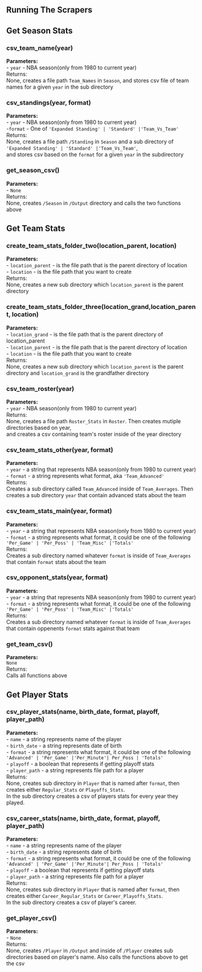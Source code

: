 ## Running The Scrapers

## Get Season Stats
### csv_team_name(year)
<strong>Parameters:</strong><br>
    - `year` - NBA season(only from 1980 to current year)<br>
</strong>Returns:</strong><br>
None, creates a file path `Team_Names` in `Season`, and stores csv file of team names for a given `year` in the sub directory<br>

### csv_standings(year, format)
<strong>Parameters:</strong><br>
    - `year`  - NBA season(only from 1980 to current year)<br>
    -`format` - One of `'Expanded Standing' | 'Standard' |'Team_Vs_Team'`<br>
</strong>Returns:</strong><br>
None, creates a file path `/Standing` in `Season` and a sub directory of `'Expanded Standing' | 'Standard' |'Team_Vs_Team'`,<br>
and stores csv based on the `format` for a given `year` in the subdirectory<br>

### get_season_csv()
<strong>Parameters:</strong><br>
    - `None`<br>
</strong>Returns:</strong><br>
None, creates `/Season` in `/Output` directory and calls the two functions above<br>

## Get Team Stats
### create_team_stats_folder_two(location_parent, location)
<strong>Parameters:</strong><br>
    - `location_parent` - is the file path that is the parent directory of location<br>
    - `location`        - is the file path that you want to create<br>
</strong>Returns:</strong><br>
None, creates a new sub directory which `location_parent` is the parent directory<br>

### create_team_stats_folder_three(location_grand,location_parent, location)
<strong>Parameters:</strong><br>
    - `location_grand`  - is the file path that is the parent directory of location_parent<br>
    - `location_parent` - is the file path that is the parent directory of location<br>
    - `location`        - is the file path that you want to create<br>
</strong>Returns:</strong><br>
None, creates a new sub directory which `location_parent` is the parent directory and `location_grand` is the grandfather directory<br>

### csv_team_roster(year)
<strong>Parameters:</strong><br>
    - `year` - NBA season(only from 1980 to current year)<br>
</strong>Returns:</strong><br>
None, creates a file path `Roster_Stats` in `Roster`. Then creates mutiple directories based on year,<br> 
and creates a csv containing team's roster inside of the year directory<br> 

### csv_team_stats_other(year, format)
<strong>Parameters:</strong><br>
    - `year`       - a string that represents NBA season(only from 1980 to current year)<br>
    - `format`     - a string represents what format, aka `'Team_Advanced'`<br>
</strong>Returns:</strong><br>
Creates a sub directory called `Team_Advanced` inside of `Team_Averages`. Then creates a sub directory `year` that contain advanced stats about the team<br>

### csv_team_stats_main(year, format)
<strong>Parameters:</strong><br>
    - `year`       - a string that represents NBA season(only from 1980 to current year)<br>
    - `format`     - a string represents what format, it could be one of the following `'Per_Game' | 'Per_Poss' | 'Team_Misc' |'Totals'`<br>
</strong>Returns:</strong><br>
Creates a sub directory named whatever `format` is inside of `Team_Averages` that contain `format` stats about the team

### csv_opponent_stats(year, format)
<strong>Parameters:</strong><br>
    - `year`       - a string that represents NBA season(only from 1980 to current year)<br>
    - `format`     - a string represents what format, it could be one of the following `'Per_Game' | 'Per_Poss' | 'Team_Misc' |'Totals'`<br>
</strong>Returns:</strong><br>
Creates a sub directory named whatever `format` is inside of `Team_Averages` that contain oppenents `format` stats against that team

### get_team_csv()
<strong>Parameters:</strong><br>
    `None`<br>
</strong>Returns:</strong><br>
Calls all functions above<br>

## Get Player Stats
### csv_player_stats(name, birth_date, format, playoff, player_path) 
<strong>Parameters:</strong><br>
    - `name`       - a string represents name of the player<br>
    - `birth_date` - a string represents date of birth<br>
    - `format`     - a string represents what format, it could be one of the following `'Advanced' | 'Per_Game' |'Per_Minute'| Per_Poss | 'Totals'`<br>
    - `playoff`    - a boolean that represents if getting playoff stats<br>
    - `player_path` - a string represents file path for a player<br>
</strong>Returns:</strong><br>
None, creates sub directory in `Player` that is named after `format`, then creates either `Regular_Stats` or `Playoffs_Stats`.<br>
In the sub directory creates a csv of players stats for every year they played.<br>

### csv_career_stats(name, birth_date, format, playoff, player_path)
<strong>Parameters:</strong><br>
    - `name`       - a string represents name of the player<br>
    - `birth_date`  - a string represents date of birth<br>
    - `format`     - a string represents what format, it could be one of the following `'Advanced' | 'Per_Game' |'Per_Minute'| Per_Poss | 'Totals'`<br>
    - `playoff`    - a boolean that represents if getting playoff stats<br>
    - `player_path` - a string represents file path for a player<br>
</strong>Returns:</strong><br>
None, creates sub directory in `Player` that is named after `format`, then creates either `Career_Regular_Stats` or `Career_Playoffs_Stats`.<br>
In the sub directory creates a csv of player's career.<br>

### get_player_csv()
<strong>Parameters:</strong><br>
    - `None`<br>
</strong>Returns:</strong><br>
None, creates `/Player` in `/Output` and inside of `/Player` creates sub directories based on player's name. Also calls the functions above to get the csv<br>